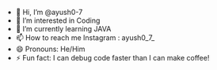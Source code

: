 - 👋 Hi, I’m @ayush0-7
- 👀 I’m interested in Coding
- 🌱 I’m currently learning JAVA
- 📫 How to reach me Instagram : ayush0_7_
- 😄 Pronouns: He/Him
- ⚡ Fun fact: I can debug code faster than I can make coffee!

<!---
ayush0-7/ayush0-7 is a ✨ special ✨ repository because its `README.md` (this file) appears on your GitHub profile.
You can click the Preview link to take a look at your changes.
--->
